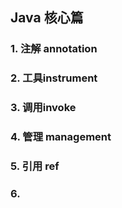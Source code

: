 ## Java 核心篇

###	1. 注解 annotation

###	2. 工具instrument 

###	3. 调用invoke

###	4. 管理 management

### 5. 引用 ref

###	6. 

